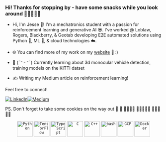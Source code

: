 
### Hi! Thanks for stopping by - have some snacks while you look around 🍿🍿🍿🫲😃

- Hi, I'm Jesse 👋! I'm a mechatronics student with a passion for reinforcement learning and generative AI 😎. I've worked @ Loblaw, Rogers, Blackberry, & Geotab developing
E2E automated solutions using Python 🐍, ML 🤖, & cloud technologies ☁️.

<!-- Here's some of my favourite projects over the years:

- [Educational RL](https://github.com/x-jesse/Reinforcement-Learning): A reinforcement learning library designed for educational purposes; currently includes REINFORCE & DQN :)
- [Flappy Flappy Bird](https://github.com/x-jesse/pose-estimation-flappy-bird): A flappy bird clone controlled via computer vision & pose-estimation using machine learning!
- [More TBA]() 📢 (Still writing READMEs... 🙃) -->

- 🌐 You can find more of my work on my [website](https://x-jesse.github.io/) 🦖 :)


- 🌱 (˶ᵔ ᵕ ᵔ˶) Currently learning about 3d monocular vehicle detection, training models on the KITTI datset

- ✍️ Writing my Medium article on reinforcement learning!

Feel free to connect!

[![LinkedIn](https://img.shields.io/badge/LinkedIn-0077B5?style=for-the-badge&logo=linkedin&logoColor=white)](https://www.linkedin.com/in/jesse-xia/)[![Medium](https://img.shields.io/badge/Medium-12100E?style=for-the-badge&logo=medium&logoColor=white)](https://medium.com/@x-jesse)

PS. Don't forget to take some cookies on the way out 🙂 🤤
🍪🍪🍪🍪 🍪🍪🍪🍪🍪 🍪🍪🍪 🍪🍪

<div align="center">
	<code><img width="50" src="https://user-images.githubusercontent.com/25181517/183423507-c056a6f9-1ba8-4312-a350-19bcbc5a8697.png" alt="Python" title="Python"/></code>
	<code><img width="50" src="https://user-images.githubusercontent.com/25181517/223639822-2a01e63a-a7f9-4a39-8930-61431541bc06.png" alt="TensorFlow" title="TensorFlow"/></code>
	<code><img width="50" src="https://user-images.githubusercontent.com/25181517/183890598-19a0ac2d-e88a-4005-a8df-1ee36782fde1.png" alt="TypeScript" title="TypeScript"/></code>
	<code><img width="50" src="https://user-images.githubusercontent.com/25181517/192106070-46255bcf-65e6-4c6b-a296-bf8d0d8fb2a7.png" alt="C" title="C"/></code>
	<code><img width="50" src="https://user-images.githubusercontent.com/25181517/192106073-90fffafe-3562-4ff9-a37e-c77a2da0ff58.png" alt="C++" title="C++"/></code>
	<code><img width="50" src="https://user-images.githubusercontent.com/25181517/192158606-7c2ef6bd-6e04-47cf-b5bc-da2797cb5bda.png" alt="bash" title="bash"/></code>
	<code><img width="50" src="https://user-images.githubusercontent.com/25181517/183911547-990692bc-8411-4878-99a0-43506cdb69cf.png" alt="GCP" title="GCP"/></code>
	<code><img width="50" src="https://user-images.githubusercontent.com/25181517/117207330-263ba280-adf4-11eb-9b97-0ac5b40bc3be.png" alt="Docker" title="Docker"/></code>
</div>

<!-- [![](https://github-readme-stats.vercel.app/api/top-langs/?username=anuraghazra)](https://github.com/anuraghazra/github-readme-stats)


<!--
**x-jesse/x-jesse** is a ✨ _special_ ✨ repository because its `README.md` (this file) appears on your GitHub profile.

Here are some ideas to get you started:

- 🔭 I’m currently working on ...
- 🌱 I’m currently learning ...
- 👯 I’m looking to collaborate on ...
- 🤔 I’m looking for help with ...
- 💬 Ask me about ...
- 📫 How to reach me: ...
- 😄 Pronouns: ...
- ⚡ Fun fact: ...
-->
